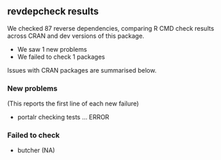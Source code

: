 ## revdepcheck results

We checked 87 reverse dependencies, comparing R CMD check results across CRAN and dev versions of this package.

 * We saw 1 new problems
 * We failed to check 1 packages

Issues with CRAN packages are summarised below.

### New problems
(This reports the first line of each new failure)

* portalr
  checking tests ... ERROR

### Failed to check

* butcher (NA)
